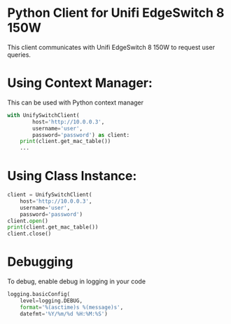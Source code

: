 # Python Client for Unifi EdgeSwitch 8 150W
This client communicates with Unifi EdgeSwitch 8 150W to request user queries.

# Using Context Manager:
This can be used with Python context manager
```python
with UnifySwitchClient(
        host='http://10.0.0.3',
        username='user',
        password='password') as client:
    print(client.get_mac_table())
    ...
```

# Using Class Instance:
```python
client = UnifySwitchClient(
    host='http://10.0.0.3',
    username='user',
    password='password')
client.open()
print(client.get_mac_table())
client.close()
```

# Debugging
To debug, enable debug in logging in your code
```python
logging.basicConfig(
    level=logging.DEBUG,
    format='%(asctime)s %(message)s',
    datefmt='%Y/%m/%d %H:%M:%S')
```